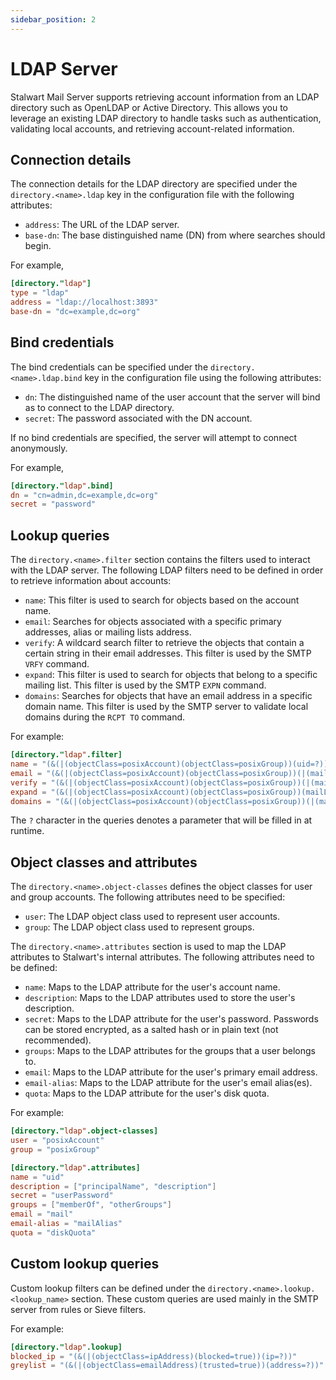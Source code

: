 ```yaml
---
sidebar_position: 2
---
```


# LDAP Server

Stalwart Mail Server supports retrieving account information from an LDAP directory such as OpenLDAP or Active Directory. This allows you to leverage an existing LDAP directory to handle tasks such as authentication, validating local accounts, and retrieving account-related information.

## Connection details

The connection details for the LDAP directory are specified under the `directory.<name>.ldap` key in the configuration file with the following attributes:

- `address`: The URL of the LDAP server.
- `base-dn`: The base distinguished name (DN) from where searches should begin.

For example,

```toml
[directory."ldap"]
type = "ldap"
address = "ldap://localhost:3893"
base-dn = "dc=example,dc=org"
```

## Bind credentials

The bind credentials can be specified under the `directory.<name>.ldap.bind` key in the configuration file using the following attributes:

- `dn`: The distinguished name of the user account that the server will bind as to connect to the LDAP directory.
- `secret`: The password associated with the DN account.

If no bind credentials are specified, the server will attempt to connect anonymously.

For example,

```toml
[directory."ldap".bind]
dn = "cn=admin,dc=example,dc=org"
secret = "password"
```

## Lookup queries

The `directory.<name>.filter` section contains the filters used to interact with the LDAP server. The following LDAP filters need to be defined in order to retrieve information about accounts:

- `name`: This filter is used to search for objects based on the account name.
- `email`: Searches for objects associated with a specific primary addresses, alias or mailing lists address.
- `verify`: A wildcard search filter to retrieve the objects that contain a certain string in their email addresses. This filter is used by the SMTP `VRFY` command.
- `expand`: This filter is used to search for objects that belong to a specific mailing list. This filter is used by the SMTP `EXPN` command.
- `domains`: Searches for objects that have an email address in a specific domain name. This filter is used by the SMTP server to validate local domains during the `RCPT TO` command.

For example:

```toml
[directory."ldap".filter]
name = "(&(|(objectClass=posixAccount)(objectClass=posixGroup))(uid=?))"
email = "(&(|(objectClass=posixAccount)(objectClass=posixGroup))(|(mail=?)(mailAlias=?)(mailList=?)))"
verify = "(&(|(objectClass=posixAccount)(objectClass=posixGroup))(|(mail=*?*)(mailAlias=*?*)))"
expand = "(&(|(objectClass=posixAccount)(objectClass=posixGroup))(mailList=?))"
domains = "(&(|(objectClass=posixAccount)(objectClass=posixGroup))(|(mail=*@?)(mailAlias=*@?)))"
```

The `?` character in the queries denotes a parameter that will be filled in at runtime.

## Object classes and attributes

The `directory.<name>.object-classes` defines the object classes for user and group accounts. The following attributes need to be specified:

- `user`: The LDAP object class used to represent user accounts.
- `group`: The LDAP object class used to represent groups.

The `directory.<name>.attributes` section is used to map the LDAP attributes to Stalwart's internal attributes. The following attributes need to be defined:

- `name`: Maps to the LDAP attribute for the user's account name.
- `description`: Maps to the LDAP attributes used to store the user's description.
- `secret`: Maps to the LDAP attribute for the user's password. Passwords can be stored encrypted, as a salted hash or in plain text (not recommended).
- `groups`: Maps to the LDAP attributes for the groups that a user belongs to.
- `email`: Maps to the LDAP attribute for the user's primary email address.
- `email-alias`: Maps to the LDAP attribute for the user's email alias(es).
- `quota`: Maps to the LDAP attribute for the user's disk quota.

For example:

```toml
[directory."ldap".object-classes]
user = "posixAccount"
group = "posixGroup"

[directory."ldap".attributes]
name = "uid"
description = ["principalName", "description"]
secret = "userPassword"
groups = ["memberOf", "otherGroups"]
email = "mail"
email-alias = "mailAlias"
quota = "diskQuota"
```

## Custom lookup queries

Custom lookup filters can be defined under the `directory.<name>.lookup.<lookup_name>` section. These custom queries are used mainly in the SMTP server from rules or Sieve filters.

For example:

```toml
[directory."ldap".lookup]
blocked_ip = "(&(|(objectClass=ipAddress)(blocked=true))(ip=?))"
greylist = "(&(|(objectClass=emailAddress)(trusted=true))(address=?))"
```

